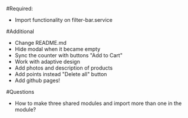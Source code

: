 #Required:
- Import functionality on filter-bar.service

#Additional
- Change README.md
- Hide modal when it became empty
- Sync the counter with buttons "Add to Cart"
- Work with adaptive design
- Add photos and description of products
- Add points instead "Delete all" button
- Add github pages!

#Questions
- How to make three shared modules and import more than one in the module?